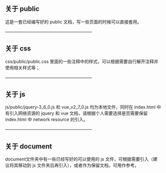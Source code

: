 ## 关于 public

这是一套已经编写好的 public 文档，写一些页面的时候可以直接套用。

————————————————————

## 关于 css

css/public/public.css 里面的一些注释中的样式，可以根据需要自行解开注释并使用相关样式等；

————————————————————

## 关于 js

js/public/jquery-3_6_0.js 和 vue_v2_7_0.js 均为本地文件，同时在 index.html 中有引入网络资源的 jquery 和 vue 文档，请根据个人需要选择是否需要保留 index.html 中 network resource 的引入。

————————————————————

## 关于 document

document文件夹中有一些已经写好的可以使用的 js 文件，可根据需要引入（建议将其移动到 js 文件夹后再引入），或者作为保留文档，可用作参考。
